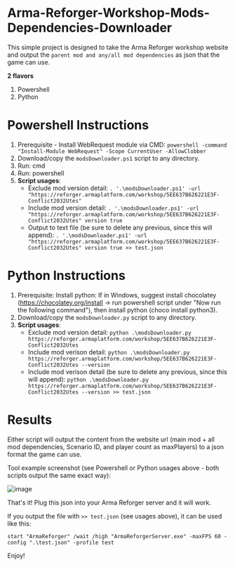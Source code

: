 # Arma-Reforger-Workshop-Mods-Dependencies-Downloader
This simple project is designed to take the Arma Reforger workshop website and output the `parent mod and any/all mod dependencies` as json that the game can use.

**2 flavors**
1. Powershell
2. Python

# Powershell Instructions
1. Prerequisite - Install WebRequest module via CMD: `powershell -command "Install-Module WebRequest" -Scope CurrentUser -AllowClobber`
2. Download/copy the `modsDownloader.ps1` script to any directory.
3. Run: cmd
4. Run: powershell
5. **Script usages**:
   - Exclude mod version detail:
        `. '.\modsDownloader.ps1' -url "https://reforger.armaplatform.com/workshop/5EE637B626221E3F-Conflict2032Utes"`
   - Include mod version detail:
        `. '.\modsDownloader.ps1' -url "https://reforger.armaplatform.com/workshop/5EE637B626221E3F-Conflict2032Utes" version true`
   - Output to text file (be sure to delete any previous, since this will append):
        `. '.\modsDownloader.ps1' -url "https://reforger.armaplatform.com/workshop/5EE637B626221E3F-Conflict2032Utes" version true >> test.json`

# Python Instructions
1. Prerequisite: Install python: If in Windows, suggest install chocolatey (https://chocolatey.org/install -> run powershell script under "Now run the following command"), then install python (choco install python3).
2. Download/copy the `modsDownloader.py` script to any directory.
3. **Script usages**:
    - Exclude mod version detail:
       `python .\modsDownloader.py https://reforger.armaplatform.com/workshop/5EE637B626221E3F-Conflict2032Utes`
    - Include mod verison detail:
       `python .\modsDownloader.py https://reforger.armaplatform.com/workshop/5EE637B626221E3F-Conflict2032Utes --version`
    - Include mod verison detail (be sure to delete any previous, since this will append):
       `python .\modsDownloader.py https://reforger.armaplatform.com/workshop/5EE637B626221E3F-Conflict2032Utes --version >> test.json`

# Results
Either script will output the content from the website url (main mod + all mod dependencies, Scenario ID, and player count as maxPlayers) to a json format the game can use.

Tool example screenshot (see Powershell or Python usages above - both scripts output the same exact way):

![image](https://github.com/SirFrostingham/Arma-Reforger-Workshop-Mods-Dependencies-Downloader/assets/4725943/ff8c9b57-8fd2-48cf-aa13-056d97edfd44)

That's it! Plug this json into your Arma Reforger server and it will work.

If you output the file with `>> test.json` (see usages above), it can be used like this:

`start "ArmaReforger" /wait /high "ArmaReforgerServer.exe" -maxFPS 60 -config ".\test.json" -profile test`

Enjoy!
